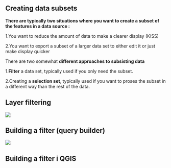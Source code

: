 ## <a id="Creating_data_subsets"/>Creating data subsets

**There are typically two situations where you want to create a subset of the features in a data source :**

1.You want to reduce the amount of data to make a clearer display (KISS)

2.You want to export a subset of a larger data set to either edit it or just make display quicker

There are two somewhat **different approaches to subsisting data**

1.**Filter** a data set, typically used if you only need the subset.

2.Creating a **selection set**, typically used if you want to proses the subset in a different way than the rest of the data.

## <a id="Layer_filtering"/>Layer filtering

![](https://geoinformatik.github.io/webbooks/GIS_VIZ/sql_res/Slide12.JPG)

## <a id="query_builder"/>Building a filter (query builder)

![](https://geoinformatik.github.io/webbooks/GIS_VIZ/sql_res/Slide13.JPG)

## <a id="Building_filter"/>Building a filter i QGIS
